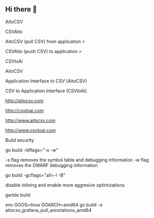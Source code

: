 ## Hi there 👋

AitoCSV

CSVAito

AitoCSV (pull CSV) from application <


CSVAito (push CSV) to application   >

CSVtoAi 


AitoCSV

Application Interface to CSV  (AitoCSV)

CSV to Application Interface  (CSVtoAi)



http://aitocsv.com


http://csvtoai.com


http://www.aitocsv.com


http://www.csvtoai.com

Build security

go build -ldflags="-s -w"

-s flag removes the symbol table and debugging information
-w flag removes the DWARF debugging information

go build -gcflags="all=-l -B"

disable inlining and enable more aggresive optimizations

garble build


env GOOS=linux GOARCH=amd64 go build -o aitocsv_grafana_pull_annotations_amd64

<!--
**aitocsv/aitocsv** is a ✨ _special_ ✨ repository because its `README.md` (this file) appears on your GitHub profile.

Here are some ideas to get you started:

- 🔭 I’m currently working on ...
- 🌱 I’m currently learning ...
- 👯 I’m looking to collaborate on ...
- 🤔 I’m looking for help with ...
- 💬 Ask me about ...
- 📫 How to reach me: ...
- 😄 Pronouns: ...
- ⚡ Fun fact: ...
-->
